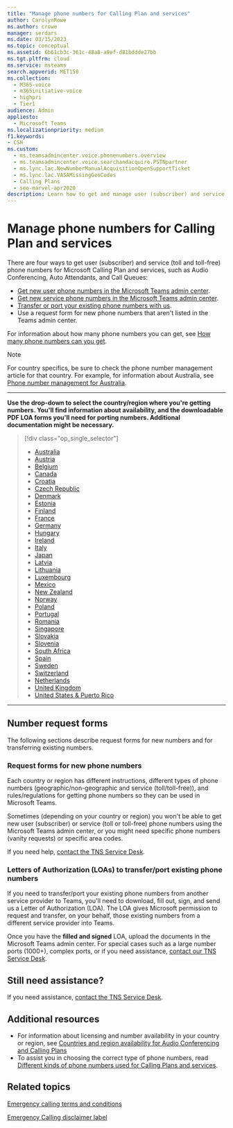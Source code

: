 ```yaml
---
title: "Manage phone numbers for Calling Plan and services"
author: CarolynRowe
ms.author: crowe
manager: serdars
ms.date: 03/15/2023
ms.topic: conceptual
ms.assetid: 6b61cb3c-361c-48a8-a9ef-d81bddde27bb
ms.tgt.pltfrm: cloud
ms.service: msteams
search.appverid: MET150
ms.collection: 
  - M365-voice
  - m365initiative-voice
  - highpri
  - Tier1
audience: Admin
appliesto: 
  - Microsoft Teams
ms.localizationpriority: medium
f1.keywords:
- CSH
ms.custom: 
  - ms.teamsadmincenter.voice.phonenumbers.overview
  - ms.teamsadmincenter.voice.searchandacquire.PSTNpartner
  - ms.lync.lac.NewNumberManualAcquisitionOpenSupportTicket
  - ms.lync.lac.VASAMissingGeoCodes
  - Calling Plans
  - seo-marvel-apr2020
description: Learn how to get and manage user (subscriber) and service (toll and toll-free) phone numbers for Microsoft Teams.
---
```


# Manage phone numbers for Calling Plan and services

There are four ways to get user (subscriber) and service (toll and toll-free) phone numbers for Microsoft Calling Plan and services, such as Audio Conferencing, Auto Attendants, and Call Queues:

- [Get new user phone numbers in the Microsoft Teams admin center](getting-phone-numbers-for-your-users.md#get-new-phone-numbers-for-your-users).
- [Get new service phone numbers in the Microsoft Teams admin center](getting-service-phone-numbers.md#get-new-service-numbers).
- [Transfer or port your existing phone numbers with us](phone-number-calling-plans/transfer-phone-numbers-to-teams.md#create-a-port-order-and-transfer-your-phone-numbers-to-teams).
- Use a request form for new phone numbers that aren't listed in the Teams admin center.

For information about how many phone numbers you can get, see [How many phone numbers can you get](how-many-phone-numbers-can-you-get.md).

> [!NOTE]
> For country specifics, be sure to check the phone number management article for that country. For example, for information about Australia, see [Phone number management for Australia](/microsoftteams/phone-reference/manage-numbers/phone-number-management-for-australia).

***

**Use the drop-down to select the country/region where you're getting numbers. You'll find information about availability, and the downloadable PDF LOA forms you'll need for porting numbers. Additional documentation might be necessary.**
> [!div class="op_single_selector"]
>
> - [Australia](/microsoftteams/phone-reference/manage-numbers/phone-number-management-for-australia)
> - [Austria](/microsoftteams/phone-reference/manage-numbers/phone-number-management-for-austria)
> - [Belgium](/microsoftteams/phone-reference/manage-numbers/phone-number-management-for-belgium)
> - [Canada](/microsoftteams/phone-reference/manage-numbers/phone-number-management-for-canada)
> - [Croatia](/microsoftteams/phone-reference/manage-numbers/phone-number-management-for-croatia)
> - [Czech Republic](/microsoftteams/phone-reference/manage-numbers/phone-number-management-for-czech-republic)
> - [Denmark](/microsoftteams/phone-reference/manage-numbers/phone-number-management-for-denmark)
> - [Estonia](/microsoftteams/phone-reference/manage-numbers/phone-number-management-for-estonia)
> - [Finland](/microsoftteams/phone-reference/manage-numbers/phone-number-management-for-finland)
> - [France](/microsoftteams/phone-reference/manage-numbers/phone-number-management-for-france)
> - [Germany](/microsoftteams/phone-reference/manage-numbers/phone-number-management-for-germany)
> - [Hungary](/microsoftteams/phone-reference/manage-numbers/phone-number-management-for-hungary)
> - [Ireland](/microsoftteams/phone-reference/manage-numbers/phone-number-management-for-ireland)
> - [Italy](/microsoftteams/phone-reference/manage-numbers/phone-number-management-for-italy)
> - [Japan](/microsoftteams/phone-reference/manage-numbers/phone-number-management-for-japan)
> - [Latvia](/microsoftteams/phone-reference/manage-numbers/phone-number-management-for-latvia)
> - [Lithuania](/microsoftteams/phone-reference/manage-numbers/phone-number-management-for-lithuania)
> - [Luxembourg](/microsoftteams/phone-reference/manage-numbers/phone-number-management-for-luxembourg)
> - [Mexico](/microsoftteams/phone-reference/manage-numbers/phone-number-management-for-mexico)
> - [New Zealand](/microsoftteams/phone-reference/manage-numbers/phone-number-management-for-new-zealand)
> - [Norway](/microsoftteams/phone-reference/manage-numbers/phone-number-management-for-norway)
> - [Poland](/microsoftteams/phone-reference/manage-numbers/phone-number-management-for-poland)
> - [Portugal](/microsoftteams/phone-reference/manage-numbers/phone-number-management-for-portugal)
> - [Romania](/microsoftteams/phone-reference/manage-numbers/phone-number-management-for-romania)
> - [Singapore](/microsoftteams/phone-reference/manage-numbers/phone-number-management-for-singapore)
> - [Slovakia](/microsoftteams/phone-reference/manage-numbers/phone-number-management-for-slovakia)
> - [Slovenia](/microsoftteams/phone-reference/manage-numbers/phone-number-management-for-slovenia)
> - [South Africa](/microsoftteams/phone-reference/manage-numbers/phone-number-management-for-south-africa)
> - [Spain](/microsoftteams/phone-reference/manage-numbers/phone-number-management-for-spain)
> - [Sweden](/microsoftteams/phone-reference/manage-numbers/phone-number-management-for-sweden)
> - [Switzerland](/microsoftteams/phone-reference/manage-numbers/phone-number-management-for-switzerland)
> - [Netherlands](/microsoftteams/phone-reference/manage-numbers/phone-number-management-for-the-netherlands)
> - [United Kingdom](/microsoftteams/phone-reference/manage-numbers/phone-number-management-for-the-u-k)
> - [United States & Puerto Rico](/microsoftteams/phone-reference/manage-numbers/phone-number-management-for-the-u-s)

***

## Number request forms

The following sections describe request forms for new numbers and for transferring existing numbers.

### Request forms for new phone numbers

Each country or region has different instructions, different types of phone numbers (geographic/non-geographic and service (toll/toll-free)), and rules/regulations for getting phone numbers so they can be used in Microsoft Teams.

Sometimes (depending on your country or region) you won't be able to get new user (subscriber) or service (toll or toll-free) phone numbers using the Microsoft Teams admin center, or you might need specific phone numbers (vanity requests) or specific area codes.

If you need help, [contact the TNS Service Desk](contact-tns-service-desk.md).

### Letters of Authorization (LOAs) to transfer/port existing phone numbers

If you need to transfer/port your existing phone numbers from another service provider to Teams, you'll need to download, fill out, sign, and send us a Letter of Authorization (LOA). The LOA gives Microsoft permission to request and transfer, on your behalf, those existing numbers from a different service provider into Teams.

Once you have the **filled and signed** LOA, upload the documents in the Microsoft Teams admin center. For special cases such as a large number ports (1000+), complex ports, or if you need assistance, [contact our TNS Service Desk](contact-tns-service-desk.md).

## Still need assistance?

If you need assistance, [contact the TNS Service Desk](contact-tns-service-desk.md).

## Additional resources

- For information about licensing and number availability in your country or region, see [Countries and region availability for Audio Conferencing and Calling Plans](/microsoftteams/phone-reference/plan-availability/country-and-region-availability-for-audio-conferencing-and-calling-plans)
- To assist you in choosing the correct type of phone numbers, read [Different kinds of phone numbers used for Calling Plans and services](different-kinds-of-phone-numbers-used-for-calling-plans.md).


## Related topics

[Emergency calling terms and conditions](emergency-calling-terms-and-conditions.md)

[Emergency Calling disclaimer label](https://download.microsoft.com/download/a/8/0/a807c43d-2177-4fe0-8732-86b3784ae6e5/emergency-calling-label-(en-us)-(v.1.0).zip)